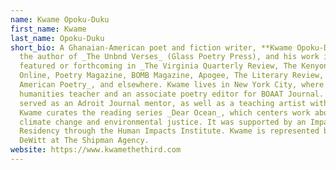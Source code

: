 ```yaml
---
name: Kwame Opoku-Duku
first_name: Kwame
last_name: Opoku-Duku
short_bio: A Ghanaian-American poet and fiction writer, **Kwame Opoku-Duku** is
  the author of _The Unbnd Verses_ (Glass Poetry Press), and his work is
  featured or forthcoming in _The Virginia Quarterly Review, The Kenyon Review
  Online, Poetry Magazine, BOMB Magazine, Apogee, The Literary Review, Bettering
  American Poetry_, and elsewhere. Kwame lives in New York City, where he is a
  humanities teacher and an associate poetry editor for BOAAT Journal. Kwame has
  served as an Adroit Journal mentor, as well as a teaching artist with 826NYC.
  Kwame curates the reading series _Dear Ocean_, which centers work about
  climate change and environmental justice. It was supported by an Impact Artist
  Residency through the Human Impacts Institute. Kwame is represented by Annie
  DeWitt at The Shipman Agency.
website: https://www.kwamethethird.com
---
```

